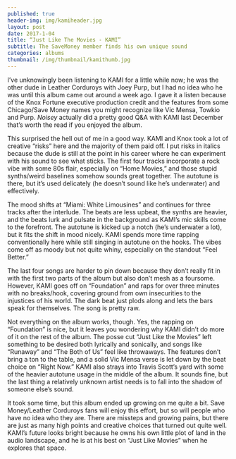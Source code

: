 ```yaml
---
published: true
header-img: img/kamiheader.jpg
layout: post
date: 2017-1-04
title: “Just Like The Movies - KAMI”
subtitle: The SaveMoney member finds his own unique sound
categories: albums
thumbnail: /img/thumbnail/kamithumb.jpg
---
```

<p>I&rsquo;ve unknowingly been listening to KAMI for a little while now; he was the other dude in Leather Corduroys with Joey Purp,&nbsp;but I had no idea who he was until this album came out around a week ago. I gave it a listen because of the Knox Fortune executive production credit and the features from some Chicago/Save Money names you might recognize like Vic Mensa, Towkio and Purp.&nbsp;<em>Noisey&nbsp;</em>actually did a pretty good Q&amp;A with KAMI last December that&rsquo;s worth the read if you enjoyed the album.</p>
<p>This surprised the hell out of me in a good way. KAMI and Knox took a lot of creative &ldquo;risks&rdquo; here and the majority of them paid off. I put risks in italics because the dude is still at the point in his career where he can experiment with his sound to see what sticks. The first four tracks incorporate a rock vibe with some 80s flair, especially on &ldquo;Home Movies,&rdquo; and those stupid synths/weird baselines somehow sounds great together. The autotune is there, but it&rsquo;s used delicately (he doesn&rsquo;t sound like he&rsquo;s underwater) and effectively.</p>
<p>The mood shifts at &ldquo;Miami: White Limousines&rdquo; and continues for three tracks after the interlude. The beats are less upbeat, the synths are heavier, and the beats lurk and pulsate in the background as KAMI&rsquo;s mic skills come to the forefront. The autotune is kicked up a notch (he&rsquo;s underwater a lot), but it fits the shift in mood nicely. KAMI spends more time rapping conventionally here while still singing in autotune on the hooks. The vibes come off as moody but not quite whiny, especially on the standout &ldquo;Feel Better.&rdquo;</p>
<p>The last four songs are harder to pin down because they don&rsquo;t really fit in with the first two parts of the album but also don&rsquo;t mesh as a foursome. However, KAMI goes off on &ldquo;Foundation&rdquo; and raps for over three minutes with no breaks/hook, covering ground from own insecurities to the injustices of his world. The dark beat just plods along and lets the bars speak for themselves. The song is pretty raw.</p>
<p>Not everything on the album works, though. Yes, the rapping on &ldquo;Foundation&rdquo; is nice, but it leaves you wondering why KAMI didn&rsquo;t do more of it on the rest of the album. The posse cut &ldquo;Just Like the Movies&rdquo; left something to be desired both lyrically and sonically, and songs like &ldquo;Runaway&rdquo; and &ldquo;The Both of Us&rdquo; feel like throwaways. The features don&rsquo;t bring a ton to the table, and a solid Vic Mensa verse is let down by the beat choice on &ldquo;Right Now.&rdquo; KAMI also strays into Travis Scott&rsquo;s yard with some of the heavier autotune usage in the middle of the album. It sounds fine, but the last thing a relatively unknown artist needs is to fall into the shadow of someone else&rsquo;s sound.</p>
<p>It took some time, but this album ended up growing on me quite a bit. Save Money/Leather Corduroys fans will enjoy this effort, but so will people who have no idea who they are. There are missteps and growing pains, but there are just as many high points and creative choices that turned out quite well. KAMI&rsquo;s future looks bright because he owns his own little plot of land in the audio landscape, and he is at his best on &ldquo;Just Like Movies&rdquo; when he explores that space.</p>

